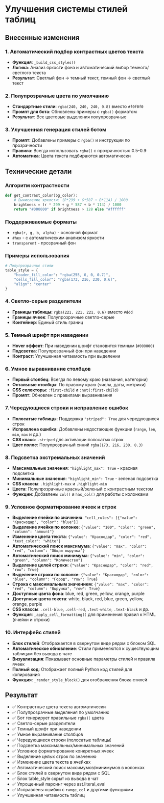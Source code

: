 # Улучшения системы стилей таблиц

## Внесенные изменения

### 1. Автоматический подбор контрастных цветов текста
- **Функция**: `_build_css_styles()`
- **Логика**: Анализ яркости фона и автоматический выбор темного/светлого текста
- **Результат**: Светлый фон → темный текст, темный фон → светлый текст

### 2. Полупрозрачные цвета по умолчанию
- **Стандартные стили**: `rgba(240, 240, 240, 0.8)` вместо `#f0f0f0`
- **Промпт для бота**: Обновлены примеры с `rgba()` форматом
- **Результат**: Все цветовые выделения полупрозрачные

### 3. Улучшенная генерация стилей ботом
- **Промпт**: Добавлены примеры с `rgba()` и инструкции по прозрачности
- **Правила**: Всегда использовать `rgba()` с прозрачностью 0.5-0.9
- **Автоматика**: Цвета текста подбираются автоматически

## Технические детали

### Алгоритм контрастности
```python
def get_contrast_color(bg_color):
    # Вычисление яркости: (R*299 + G*587 + B*114) / 1000
    brightness = (r * 299 + g * 587 + b * 114) / 1000
    return "#000000" if brightness > 128 else "#ffffff"
```

### Поддерживаемые форматы
- `rgba(r, g, b, alpha)` - основной формат
- `#hex` - с автоматическим анализом яркости
- `transparent` - прозрачный фон

### Примеры использования
```python
# Полупрозрачные стили
table_style = {
    "header_fill_color": "rgba(255, 0, 0, 0.7)",
    "cells_fill_color": "rgba(173, 216, 230, 0.6)",
    "align": "center"
}
```

### 4. Светло-серые разделители
- **Границы таблицы**: `rgba(221, 221, 221, 0.6)` вместо `#ddd`
- **Границы ячеек**: Полупрозрачные светло-серые
- **Контейнер**: Единый стиль границ

### 5. Темный шрифт при наведении
- **Hover эффект**: При наведении шрифт становится темным (`#000000`)
- **Подсветка**: Полупрозрачный фон при наведении
- **Контраст**: Улучшенная читаемость при выделении

### 6. Умное выравнивание столбцов
- **Первый столбец**: Всегда по левому краю (названия, категории)
- **Остальные столбцы**: По правому краю (числа, даты, метрики)
- **CSS селекторы**: `:first-child` и `:not(:first-child)`
- **Промпт**: Обновлен с правилами выравнивания

### 7. Чередующиеся строки и исправление ошибок
- **Полосатые таблицы**: Поддержка `"striped": True` для чередующихся строк
- **Исправлена ошибка**: Добавлены недостающие функции (`range`, `len`, `min`, `max` и др.)
- **CSS класс**: `.striped` для активации полосатых строк
- **Цвет полос**: Полупрозрачный синий `rgba(173, 216, 230, 0.3)`

### 8. Подсветка экстремальных значений
- **Максимальные значения**: `"highlight_max": True` - красная подсветка
- **Минимальные значения**: `"highlight_min": True` - зеленая подсветка
- **CSS классы**: `.highlight-max` и `.highlight-min`
- **Цвета**: Полупрозрачные красный/зеленый с контрастным текстом
- **Функции**: Добавлены `col()` и `has_col()` для работы с колонками

### 9. Условное форматирование ячеек и строк
- **Выделение ячейки по значению**: `"cell_rules": [{"value": "Краснодар", "color": "blue"}]`
- **Выделение ячейки по колонке**: `{"value": "100", "color": "green", "column": "amount"}`
- **Изменение цвета текста**: `{"value": "Краснодар", "color": "red", "text_color": "white"}`
- **Автоматический поиск максимума**: `{"value": "max", "color": "red", "column": "Общая выручка"}`
- **Автоматический поиск минимума**: `{"value": "min", "color": "green", "column": "Количество"}`
- **Выделение целой строки**: `{"value": "Краснодар", "color": "red", "row": True}`
- **Выделение строки по колонке**: `{"value": "Краснодар", "color": "blue", "column": "Город", "row": True}`
- **Строка с максимальным значением**: `{"value": "max", "color": "red", "column": "Выручка", "row": True}`
- **Доступные цвета фона**: blue, red, green, yellow, orange, purple
- **Доступные цвета текста**: white, black, red, blue, green, yellow, orange, purple
- **CSS классы**: `.cell-blue`, `.cell-red`, `.text-white`, `.text-black` и др.
- **Функция**: `_apply_cell_formatting()` для применения правил к HTML (ячейки и строки)

### 10. Интерфейс стилей
- **Блок стилей**: Отображается в свернутом виде рядом с блоком SQL
- **Автоматическое обновление**: Стили применяются к существующим таблицам без вывода в чате
- **Визуализация**: Показывает основные параметры стилей и правила ячеек
- **Полный код**: Отображает полный Python код стилей для копирования
- **Функция**: `_render_style_block()` для отображения блока стилей

## Результат
- ✅ Контрастные цвета текста автоматически
- ✅ Полупрозрачные выделения по умолчанию  
- ✅ Бот генерирует правильные `rgba()` цвета
- ✅ Светло-серые разделители
- ✅ Темный шрифт при наведении
- ✅ Умное выравнивание столбцов
- ✅ Чередующиеся строки (полосатые таблицы)
- ✅ Подсветка максимальных/минимальных значений
- ✅ Условное форматирование конкретных ячеек
- ✅ Выделение целых строк по значению
- ✅ Изменение цвета текста в ячейках
- ✅ Автоматический поиск максимумов/минимумов в колонках
- ✅ Блок стилей в свернутом виде рядом с SQL
- ✅ Блок table_style скрыт из вывода в чат
- ✅ Упрощенный парсинг через ast.literal_eval
- ✅ Исправлены ошибки с `range`, `col` и другими функциями
- ✅ Улучшенная читаемость таблиц
